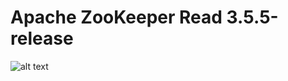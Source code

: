 # Apache ZooKeeper Read 3.5.5-release
![alt text](https://zookeeper.apache.org/images/zookeeper_small.gif "ZooKeeper")

